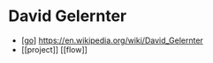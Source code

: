 # David Gelernter

- [[go]] https://en.wikipedia.org/wiki/David_Gelernter
- [[project]] [[flow]]


[//begin]: # "Autogenerated link references for markdown compatibility"
[go]: go "Go"
[//end]: # "Autogenerated link references"